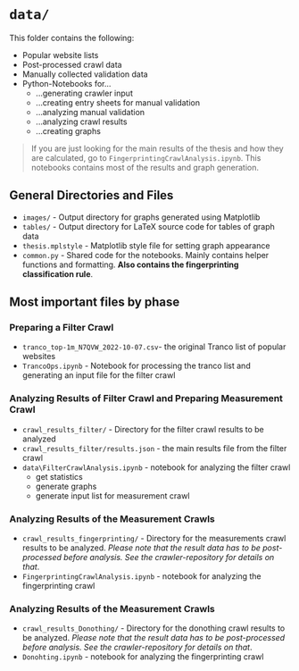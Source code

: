 # `data/`

This folder contains the following:

- Popular website lists
- Post-processed crawl data
- Manually collected validation data
- Python-Notebooks for...
    - ...generating crawler input
    - ...creating entry sheets for manual validation
    - ...analyzing manual validation
    - ...analyzing crawl results
    - ...creating graphs

> If you are just looking for the main results of the thesis and how
> they are calculated, go to `FingerprintingCrawlAnalysis.ipynb`.
> This notebooks contains most of the results and graph generation.


## General Directories and Files

- `images/` - Output directory for graphs generated using Matplotlib
- `tables/` - Output directory for LaTeX source code for tables of graph data
- `thesis.mplstyle` - Matplotlib style file for setting graph appearance
- `common.py` - Shared code for the notebooks. Mainly contains helper functions and formatting. **Also contains the fingerprinting classification rule**.


## Most important files by phase


### Preparing a Filter Crawl

- `tranco_top-1m_N7QVW_2022-10-07.csv`- the original Tranco list of popular websites
- `TrancoOps.ipynb` - Notebook for processing the tranco list and generating an input file for the filter crawl


### Analyzing Results of Filter Crawl and Preparing Measurement Crawl

- `crawl_results_filter/` - Directory for the filter crawl results to be analyzed
- `crawl_results_filter/results.json` - the main results file from the filter crawl
- `data\FilterCrawlAnalysis.ipynb` - notebook for analyzing the filter crawl
    - get statistics
    - generate graphs
    - generate input list for measurement crawl


### Analyzing Results of the Measurement Crawls 

- `crawl_results_fingerprinting/` - Directory for the measurements crawl results to be analyzed. *Please note that the result data has to be post-processed before analysis. See the crawler-repository for details on that*.
- `FingerprintingCrawlAnalysis.ipynb` - notebook for analyzing the fingerprinting crawl
  



### Analyzing Results of the Measurement Crawls 

- `crawl_results_Donothing/` - Directory for the donothing crawl results to be analyzed. *Please note that the result data has to be post-processed before analysis. See the crawler-repository for details on that*.
- `Donohting.ipynb` - notebook for analyzing the fingerprinting crawl